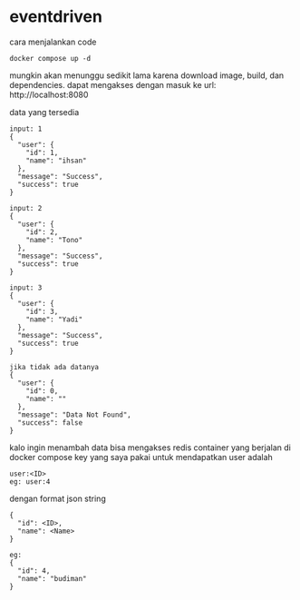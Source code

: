 # eventdriven

cara menjalankan code

```
docker compose up -d
```

mungkin akan menunggu sedikit lama karena download image, build, dan dependencies. dapat mengakses dengan masuk ke url: http://localhost:8080

data yang tersedia

```
input: 1
{
  "user": {
    "id": 1,
    "name": "ihsan"
  },
  "message": "Success",
  "success": true
}

input: 2
{
  "user": {
    "id": 2,
    "name": "Tono"
  },
  "message": "Success",
  "success": true
}

input: 3
{
  "user": {
    "id": 3,
    "name": "Yadi"
  },
  "message": "Success",
  "success": true
}

jika tidak ada datanya
{
  "user": {
    "id": 0,
    "name": ""
  },
  "message": "Data Not Found",
  "success": false
}
```

kalo ingin menambah data bisa mengakses redis container yang berjalan di docker compose key yang saya pakai untuk mendapatkan user adalah

```
user:<ID>
eg: user:4
```

dengan format json string

```
{
  "id": <ID>,
  "name": <Name>
}

eg:
{
  "id": 4,
  "name": "budiman"
}
```
